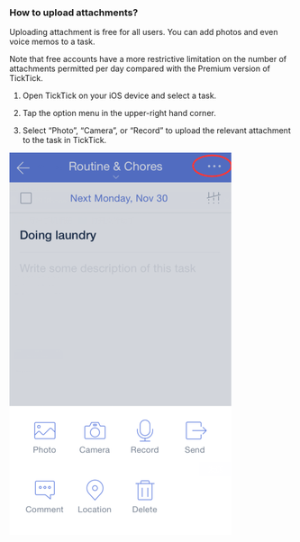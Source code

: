 ### How to upload attachments?

Uploading attachment is free for all users. You can add photos and even voice memos to a task.

Note that free accounts have a more restrictive limitation on the number of attachments permitted per day compared with the Premium version of TickTick.

1. Open TickTick on your iOS device and select a task.

2. Tap the option menu in the upper-right hand corner.

3. Select “Photo”, “Camera”, or “Record” to upload the relevant attachment to the task in TickTick.

![](attachment.png)

